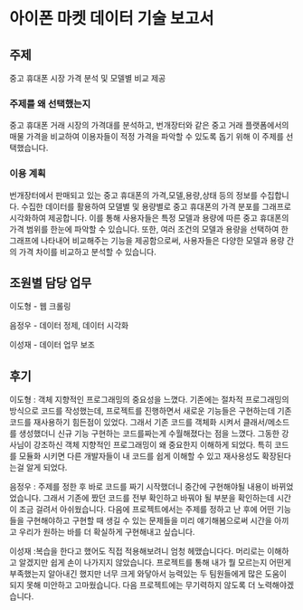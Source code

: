# 아이폰 마켓 데이터 기술 보고서


## 주제
중고 휴대폰 시장 가격 분석 및 모델별 비교 제공

### 주제를 왜 선택했는지
 중고 휴대폰 거래 시장의 가격대를 분석하고, 번개장터와 같은 중고 거래 플랫폼에서의 매물 가격을 비교하여 이용자들이 적정 가격을 파악할 수 있도록 돕기 위해 이 주제를 선택했습니다. 

### 이용 계획
번개장터에서 판매되고 있는 중고 휴대폰의 가격,모델,용량,상태 등의 정보를 수집합니다. 수집한 데이터를 활용하여 모델별 및 용량별로 중고 휴대폰의 가격 분포를 그래프로 시각화하여 제공합니다.
이를 통해 사용자들은 특정 모델과 용량에 따른 중고 휴대폰의 가격 범위를 한눈에 파악할 수 있습니다. 또한, 여러 조건의 모델과 용량을 선택하여 한 그래프에 나타내어 비교해주는 기능을 제공함으로써, 사용자들은 다양한 모델과 용량 간의 가격 차이를 비교하고 분석할 수 있습니다.

## 조원별 담당 업무

이도형 - 웹 크롤링

음정우 - 데이터 정제, 데이터 시각화

이성재 - 데이터 업무 보조

## 후기

이도형 : 객체 지향적인 프로그래밍의 중요성을 느꼈다. 기존에는 절차적 프로그래밍의 방식으로 코드를 작성했는데, 프로젝트를 진행하면서 새로운 기능들은 구현하는데 기존 코드를 재사용하기 힘든점이 있었다. 그래서 기존 코드를 객체화 시켜서 클래서/메소드를 생성했더니 신규 기능 구현하는 코드를짜는게 수월해졌다는 점을 느꼈다. 그동한 강사님이 강조하신 객체 지향적인 프로그래밍이 왜 중요한지 이해하게 되었다. 특히 코드를 모듈화 시키면 다른 개발자들이 내 코드를 쉽게 이해할 수 있고 재사용성도 확장된다는걸 알게 되었다.

음정우 : 주제를 정한 후 바로 코드를 짜기 시작했더니 중간에 구현해야될 내용이 바뀌었었습니다. 그래서 기존에 짰던 코드를 전부 확인하고 바꿔야 될 부분을 확인하는데 시간이 조금 걸려서 아쉬웠습니다. 다음에 프로젝트에서는 주제를 정하고 난 후에 어떤 기능들을 구현해야하고 구현할 때 생길 수 있는 문제들을 미리 얘기해봄으로써 시간을 아끼고 우리가 원하는 바를 더 확실하게 구현해내고 싶습니다.

이성재 :복습을 한다고 했어도 직접 적용해보려니 엄청 헤맸습니다다. 머리로는 이해하고 알겠지만 쉽게 손이 나가지지 않았습니다.
프로젝트를 통해 내가 뭘 모르는지 어떤게 부족했는지 알아내긴 했지만 너무 크게 와닿아서 능력있는 두 팀원들에게 많은 도움이 되지 못해 미안하고 고마웠습니다. 다음 프로젝트에는 무기력하지 않도록 더 노력해야겠습니다.